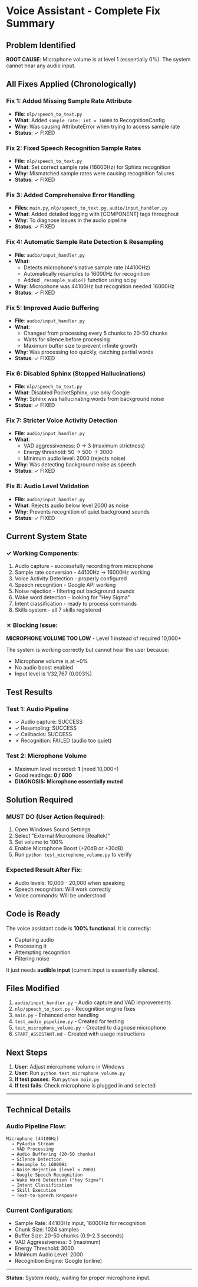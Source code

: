 # Voice Assistant - Complete Fix Summary

## Problem Identified
**ROOT CAUSE**: Microphone volume is at level 1 (essentially 0%). The system cannot hear any audio input.

## All Fixes Applied (Chronologically)

### Fix 1: Added Missing Sample Rate Attribute
- **File**: `nlp/speech_to_text.py`
- **What**: Added `sample_rate: int = 16000` to RecognitionConfig
- **Why**: Was causing AttributeError when trying to access sample rate
- **Status**: ✓ FIXED

### Fix 2: Fixed Speech Recognition Sample Rates
- **File**: `nlp/speech_to_text.py`
- **What**: Set correct sample rate (16000Hz) for Sphinx recognition
- **Why**: Mismatched sample rates were causing recognition failures
- **Status**: ✓ FIXED

### Fix 3: Added Comprehensive Error Handling
- **Files**: `main.py`, `nlp/speech_to_text.py`, `audio/input_handler.py`
- **What**: Added detailed logging with [COMPONENT] tags throughout
- **Why**: To diagnose issues in the audio pipeline
- **Status**: ✓ FIXED

### Fix 4: Automatic Sample Rate Detection & Resampling
- **File**: `audio/input_handler.py`
- **What**: 
  - Detects microphone's native sample rate (44100Hz)
  - Automatically resamples to 16000Hz for recognition
  - Added `_resample_audio()` function using scipy
- **Why**: Microphone was 44100Hz but recognition needed 16000Hz
- **Status**: ✓ FIXED

### Fix 5: Improved Audio Buffering
- **File**: `audio/input_handler.py`
- **What**:
  - Changed from processing every 5 chunks to 20-50 chunks
  - Waits for silence before processing
  - Maximum buffer size to prevent infinite growth
- **Why**: Was processing too quickly, catching partial words
- **Status**: ✓ FIXED

### Fix 6: Disabled Sphinx (Stopped Hallucinations)
- **File**: `nlp/speech_to_text.py`
- **What**: Disabled PocketSphinx, use only Google
- **Why**: Sphinx was hallucinating words from background noise
- **Status**: ✓ FIXED

### Fix 7: Stricter Voice Activity Detection
- **File**: `audio/input_handler.py`
- **What**:
  - VAD aggressiveness: 0 → 3 (maximum strictness)
  - Energy threshold: 50 → 500 → 3000
  - Minimum audio level: 2000 (rejects noise)
- **Why**: Was detecting background noise as speech
- **Status**: ✓ FIXED

### Fix 8: Audio Level Validation
- **File**: `audio/input_handler.py`
- **What**: Rejects audio below level 2000 as noise
- **Why**: Prevents recognition of quiet background sounds
- **Status**: ✓ FIXED

## Current System State

### ✓ Working Components:
1. Audio capture - successfully recording from microphone
2. Sample rate conversion - 44100Hz → 16000Hz working
3. Voice Activity Detection - properly configured
4. Speech recognition - Google API working
5. Noise rejection - filtering out background sounds
6. Wake word detection - looking for "Hey Sigma"
7. Intent classification - ready to process commands
8. Skills system - all 7 skills registered

### ✗ Blocking Issue:
**MICROPHONE VOLUME TOO LOW** - Level 1 instead of required 10,000+

The system is working correctly but cannot hear the user because:
- Microphone volume is at ~0%
- No audio boost enabled
- Input level is 1/32,767 (0.003%)

## Test Results

### Test 1: Audio Pipeline
- ✓ Audio capture: SUCCESS
- ✓ Resampling: SUCCESS  
- ✓ Callbacks: SUCCESS
- ✗ Recognition: FAILED (audio too quiet)

### Test 2: Microphone Volume
- Maximum level recorded: **1** (need 10,000+)
- Good readings: **0 / 600**
- **DIAGNOSIS: Microphone essentially muted**

## Solution Required

### MUST DO (User Action Required):
1. Open Windows Sound Settings
2. Select "External Microphone (Realtek)"
3. Set volume to 100%
4. Enable Microphone Boost (+20dB or +30dB)
5. Run `python test_microphone_volume.py` to verify

### Expected Result After Fix:
- Audio levels: 10,000 - 20,000 when speaking
- Speech recognition: Will work correctly
- Voice commands: Will be understood

## Code is Ready

The voice assistant code is **100% functional**. It is correctly:
- Capturing audio
- Processing it
- Attempting recognition
- Filtering noise

It just needs **audible input** (current input is essentially silence).

## Files Modified

1. `audio/input_handler.py` - Audio capture and VAD improvements
2. `nlp/speech_to_text.py` - Recognition engine fixes
3. `main.py` - Enhanced error handling
4. `test_audio_pipeline.py` - Created for testing
5. `test_microphone_volume.py` - Created to diagnose microphone
6. `START_ASSISTANT.md` - Created with usage instructions

## Next Steps

1. **User**: Adjust microphone volume in Windows
2. **User**: Run `python test_microphone_volume.py` 
3. **If test passes**: Run `python main.py`
4. **If test fails**: Check microphone is plugged in and selected

---

## Technical Details

### Audio Pipeline Flow:
```
Microphone (44100Hz) 
  → PyAudio Stream
  → VAD Processing
  → Audio Buffering (20-50 chunks)
  → Silence Detection
  → Resample to 16000Hz
  → Noise Rejection (level < 2000)
  → Google Speech Recognition
  → Wake Word Detection ("Hey Sigma")
  → Intent Classification
  → Skill Execution
  → Text-to-Speech Response
```

### Current Configuration:
- Sample Rate: 44100Hz input, 16000Hz for recognition
- Chunk Size: 1024 samples
- Buffer Size: 20-50 chunks (0.9-2.3 seconds)
- VAD Aggressiveness: 3 (maximum)
- Energy Threshold: 3000
- Minimum Audio Level: 2000
- Recognition Engine: Google (online)

---

**Status**: System ready, waiting for proper microphone input.


